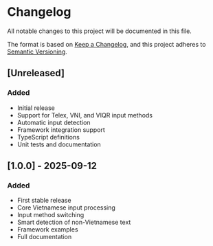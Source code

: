 # Changelog

All notable changes to this project will be documented in this file.

The format is based on [Keep a Changelog](https://keepachangelog.com/en/1.0.0/),
and this project adheres to [Semantic Versioning](https://semver.org/spec/v2.0.0.html).

## [Unreleased]

### Added
- Initial release
- Support for Telex, VNI, and VIQR input methods
- Automatic input detection
- Framework integration support
- TypeScript definitions
- Unit tests and documentation

## [1.0.0] - 2025-09-12

### Added
- First stable release
- Core Vietnamese input processing
- Input method switching
- Smart detection of non-Vietnamese text
- Framework examples
- Full documentation